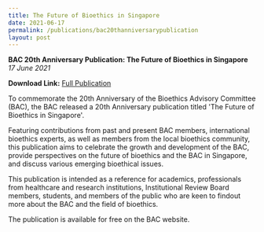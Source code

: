 ```yaml
---
title: The Future of Bioethics in Singapore
date: 2021-06-17
permalink: /publications/bac20thanniversarypublication
layout: post
---
```

**BAC 20th Anniversary Publication: The Future of Bioethics in Singapore** </br>
*17 June 2021*

**Download Link:** [Full Publication](go.gov.sg)

To commemorate the 20th Anniversary of the Bioethics Advisory Committee (BAC), the BAC released a 20th Anniversary publication titled 'The Future of Bioethics in Singapore'. 

Featuring contributions from past and present BAC members, international bioethics experts, as well as members from the local bioethics community, this publication aims to celebrate the growth and development of the BAC, provide perspectives on the future of bioethics and the BAC in Singapore, and discuss various emerging bioethical issues.

This publication is intended as a reference for academics, professionals from healthcare and research institutions, Institutional Review Board members, students, and members of the public who are keen to findout more about the BAC and the field of bioethics.

The publication is available for free on the BAC website.